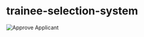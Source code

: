 # trainee-selection-system
![Approve Applicant]([https://drive.google.com/drive/u/2/folders/1BRm2tI28_W4bTgM_R94y4MtveOvrZzo5](https://github.com/mohidulislam23/trainee-selection-system/blob/main/admit%20card%20generation.png)https://github.com/mohidulislam23/trainee-selection-system/blob/main/admit%20card%20generation.png)
